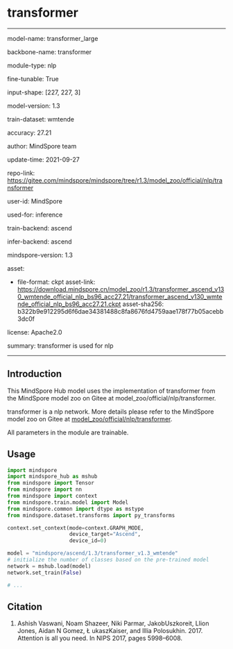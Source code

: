 # transformer

---

model-name: transformer_large

backbone-name: transformer

module-type: nlp

fine-tunable: True

input-shape: [227, 227, 3]

model-version: 1.3

train-dataset: wmtende

accuracy: 27.21

author: MindSpore team

update-time: 2021-09-27

repo-link: <https://gitee.com/mindspore/mindspore/tree/r1.3/model_zoo/official/nlp/transformer>

user-id: MindSpore

used-for: inference

train-backend: ascend

infer-backend: ascend

mindspore-version: 1.3

asset:

-
    file-format: ckpt
    asset-link: <https://download.mindspore.cn/model_zoo/r1.3/transformer_ascend_v130_wmtende_official_nlp_bs96_acc27.21/transformer_ascend_v130_wmtende_official_nlp_bs96_acc27.21.ckpt>
    asset-sha256: b322b9e912295d6f6dae34381488c8fa8676fd4759aae178f77b05acebb3dc0f

license: Apache2.0

summary: transformer is used for nlp

---

## Introduction

This MindSpore Hub model uses the implementation of transformer from the MindSpore model zoo on Gitee at model_zoo/official/nlp/transformer.

transformer is a nlp network. More details please refer to the MindSpore model zoo on Gitee at [model_zoo/official/nlp/transformer](https://gitee.com/mindspore/mindspore/blob/r1.3/model_zoo/official/nlp/transformer/README.md).

All parameters in the module are trainable.

## Usage

```python
import mindspore
import mindspore_hub as mshub
from mindspore import Tensor
from mindspore import nn
from mindspore import context
from mindspore.train.model import Model
from mindspore.common import dtype as mstype
from mindspore.dataset.transforms import py_transforms

context.set_context(mode=context.GRAPH_MODE,
                    device_target="Ascend",
                    device_id=0)

model = "mindspore/ascend/1.3/transformer_v1.3_wmtende"
# initialize the number of classes based on the pre-trained model
network = mshub.load(model)
network.set_train(False)

# ...
```

## Citation

1. Ashish Vaswani, Noam Shazeer, Niki Parmar, JakobUszkoreit, Llion Jones, Aidan N Gomez, Ł ukaszKaiser, and Illia Polosukhin. 2017. Attention is all you need. In NIPS 2017, pages 5998–6008.
